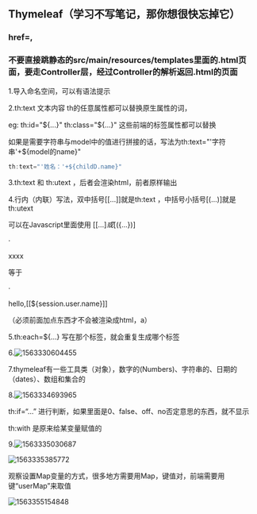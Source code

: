 ## Thymeleaf（学习不写笔记，那你想很快忘掉它）

### href=,  

### 不要直接跳静态的src/main/resources/templates里面的.html页面，要走Controller层，经过Controller的解析返回.html的页面

1.导入命名空间，可以有语法提示 <html lang="en" xmlns:th="http://www.thymeleaf.org">

2.th:text   文本内容        th的任意属性都可以替换原生属性的词，

eg:   th:id="${...}"   th:class="${...}"  这些前端的标签属性都可以替换

如果是需要字符串与model中的值进行拼接的话，写法为th:text="'字符串'+${model的name}"

```javascript
th:text="'姓名：'+${childD.name}"
```

3.th:text 和 th:utext ，后者会渲染html，前者原样输出

4.行内（内联）写法，双中括号[[...]]就是th:text  ，中括号小括号[(...)]就是th:utext

可以在Javascript<script th:inline="javascript"></script>里面使用 [[${...}]  或  [(${...})]

·<p th:text="'hello,'+${session.user.name}">xxxx</p>

等于

·<p>hello,[[${session.user.name}]]</p>

（必须前面加点东西才不会被渲染成html，a）

5.th:each=${...} 写在那个标签，就会重复生成哪个标签

6.![1563330604455](https://github.com/JUSTDOITdy/lantian/blob/master/image/1563330604455.png)

7.thymeleaf有一些工具类（对象），数字的(Numbers)、字符串的、日期的（dates）、数组和集合的

8.![1563334693965](https://github.com/JUSTDOITdy/lantian/blob/master/image/1563334693965.png)

th:if=“...”   进行判断，如果里面是0、false、off、no否定意思的东西，就不显示

th:with  是原来给某变量赋值的

9.![1563335030687](https://github.com/JUSTDOITdy/lantian/blob/master/image/1563335030687.png)

![1563335385772](https://github.com/JUSTDOITdy/lantian/blob/master/image/1563335385772.png)

观察设置Map变量的方式，很多地方需要用Map，键值对，前端需要用键“userMap”来取值

![1563355154848](https://github.com/JUSTDOITdy/lantian/blob/master/image/1563355154848.png)
